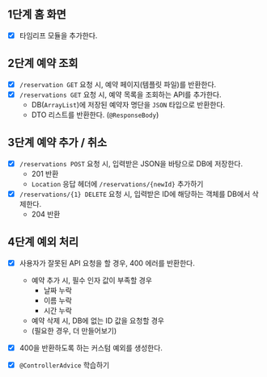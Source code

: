 ## 1단계 홈 화면
- [x] 타임리프 모듈을 추가한다.

## 2단계 예약 조회
- [x] `/reservation GET` 요청 시, 예약 페이지(템플릿 파일)를 반환한다.
- [x] `/reservations GET` 요청 시, 예약 목록을 조회하는 API를 추가한다.
  - DB(`ArrayList`)에 저장된 예약자 명단을 `JSON` 타입으로 반환한다.
  - DTO 리스트를 반환한다. (`@ResponseBody`)

## 3단계 예약 추가 / 취소
- [x] `/reservations POST` 요청 시, 입력받은 JSON을 바탕으로 DB에 저장한다.
  - 201 반환
  - `Location` 응답 헤더에 `/reservations/{newId}` 추가하기
- [x] `/reservations/{1} DELETE` 요청 시, 입력받은 ID에 해당하는 객체를 DB에서 삭제한다.
  - 204 반환

## 4단계 예외 처리
- [x] 사용자가 잘못된 API 요청을 할 경우, 400 에러를 반환한다.
  - 예약 추가 시, 필수 인자 값이 부족할 경우
    - 날짜 누락
    - 이름 누락
    - 시간 누락
  - 예약 삭제 시, DB에 없는 ID 값을 요청할 경우
  - (필요한 경우, 더 만들어보기)
- [x] 400을 반환하도록 하는 커스텀 예외를 생성한다.

- [x] `@ControllerAdvice` 학습하기 

